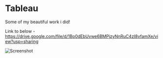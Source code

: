 # Tableau
Some of my beautiful work i did!


Link to below - https://drive.google.com/file/d/1Bo0dEbUvwe6BMPjzyNnRuC4zI8vfamXe/view?usp=sharing


![Screenshot](https://user-images.githubusercontent.com/67741034/87321822-56a30f00-c54a-11ea-9bcd-8de5187f3bfe.jpg)

